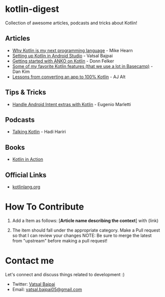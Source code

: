 # kotlin-digest
Collection of awesome articles, podcasts and tricks about Kotlin!
 
## Articles
 * [Why Kotlin is my next programming language](https://blog.plan99.net/why-kotlin-is-my-next-programming-language-c25c001e26e3#.cca0g1bw3) - Mike Hearn
 * [Setting up Kotlin in Android Studio](https://medium.com/@code_crusher/setting-up-kotlin-in-android-studio-d8cc9f4e9108#.2iry1h5qy) - Vatsal Bajpai
 * [Getting started with ANKO on Kotlin](https://realm.io/news/getting-started-with-kotlin-and-anko/) - Donn Felker
 * [Some of my favorite Kotlin features (that we use a lot in Basecamp)](https://m.signalvnoise.com/some-of-my-favorite-kotlin-features-that-we-use-a-lot-in-basecamp-5ac9d6cea95#.mo8okimc2) - Dan Kim
 * [Lessons from converting an app to 100% Kotlin](https://medium.com/keepsafe-engineering/lessons-from-converting-an-app-to-100-kotlin-68984a05dcb6#.qf1ck7r7b) - AJ Alt
 
## Tips & Tricks
 * [Handle Android Intent extras with Kotlin](https://medium.com/@workingkills/you-wont-believe-this-one-weird-trick-to-handle-android-intent-extras-with-kotlin-845ecf09e0e9#.gvfm7dt8p) - Eugenio Marletti
 
## Podcasts
 * [Talking Kotlin](http://talkingkotlin.com/) - Hadi Hariri

## Books
 * [Kotlin in Action](https://www.manning.com/books/kotlin-in-action)

## Official Links
 * [kotlinlang.org](http://kotlinlang.org/)
 
# How To Contribute

1. Add a Item as follows:
[**Article name describing the context**] with (link)

2. The item should fall under the appropriate category. Make a Pull request so that I can review your changes NOTE: Be sure to merge the latest from "upstream" before making a pull request!

# Contact me
Let's connect and discuss things related to development :) 

 * Twitter: [Vatsal Bajpai](https://twitter.com/Vatsal__Bajpai)
 * Email: vatsal.bajpai05@gmail.com
